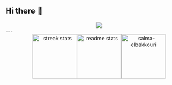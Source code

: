 ## Hi there 👋

<!--
**R-Sh1ki/R-Sh1ki** is a ✨ _special_ ✨ repository because its `README.md` (this file) appears on your GitHub profile.

Here are some ideas to get you started:

- 🔭 I’m currently working on ...
- 🌱 I’m currently learning ...
- 👯 I’m looking to collaborate on ...
- 🤔 I’m looking for help with ...
- 💬 Ask me about ...
- 📫 How to reach me: ...
- 😄 Pronouns: ...
- ⚡ Fun fact: ...
-->


<div align="center">
  <img align="center" src="https://skillicons.dev/icons?i=py,anaconda,arduino,bash,c,cpp,cmake,cs,git,github,html,js,kali,latex,lua,md,matlab,mysql,neovim,opencv,qt,raspberrypi,ros,sqlite,vim,vue,vscode&theme=dark" />
</div>
---
<div align="center" style="display:flex;flex-direction:row;justify-content:center;">
  <img height="120"  src="https://streak-stats.demolab.com?user=r-sh1ki&theme=nord&border_radius-10" alt="streak stats" style="margin: 0" />
  <img height="120"  src="https://github-readme-stats-salesp07.vercel.app/api?username=r-sh1ki&count_private=true&show_icons=true&theme=nord&rank_icon=github&border_radius=5" alt="readme stats" style="margin: 0" /> 
  <img height="120"  src="https://github-readme-stats.vercel.app/api/top-langs?username=r-sh1ki&show_icons=true&locale=en&layout=compact&theme=nord&border_radius=4&size_weight=0.5&count_weight=0.5&exclude_repo=github-readme-stats" alt="salma-elbakkouri" style="margin: 0" />
</div>

